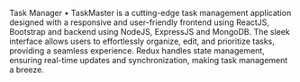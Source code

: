 Task Manager
 • TaskMaster is a cutting-edge task management application designed
with a responsive and user-friendly frontend using ReactJS, Bootstrap
and backend using NodeJS, ExpressJS and MongoDB. The sleek
interface allows users to effortlessly organize, edit, and prioritize tasks,
providing a seamless experience. Redux handles state management,
ensuring real-time updates and synchronization, making task
management a breeze.
